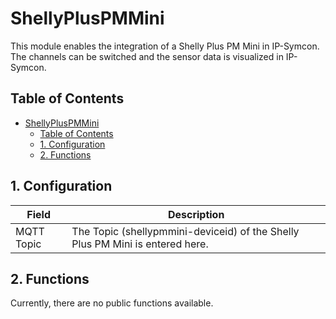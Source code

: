 # ShellyPlusPMMini
   This module enables the integration of a Shelly Plus PM Mini in IP-Symcon.\
   The channels can be switched and the sensor data is visualized in IP-Symcon.   
    
   ## Table of Contents
- [ShellyPlusPMMini](#shellypluspmmini)
  - [Table of Contents](#table-of-contents)
  - [1. Configuration](#1-configuration)
  - [2. Functions](#2-functions)
   
## 1. Configuration

Field        | Description
------------ | -------------
MQTT Topic   | The Topic (shellypmmini-deviceid) of the Shelly Plus PM Mini is entered here.

## 2. Functions

Currently, there are no public functions available.